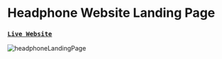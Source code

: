 # Headphone Website Landing Page

### [`Live Website`](https://headphone-three.vercel.app/)

![headphoneLandingPage](https://user-images.githubusercontent.com/76748226/203662663-621dbb26-7da0-4f28-ace2-a98338b584c1.png)

